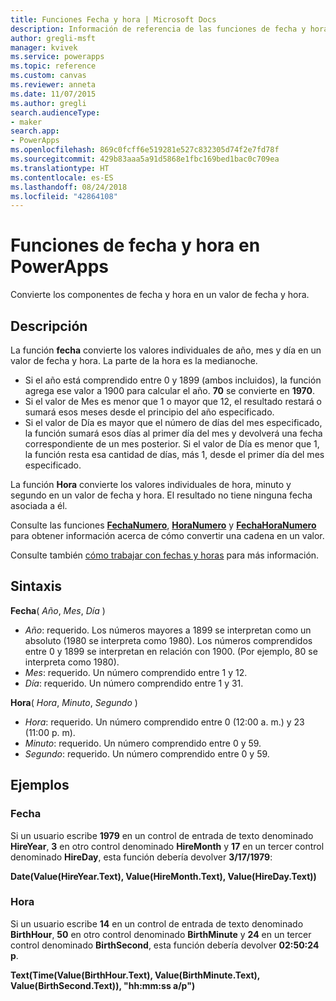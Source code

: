 ```yaml
---
title: Funciones Fecha y hora | Microsoft Docs
description: Información de referencia de las funciones de fecha y hora de PowerApps, con sintaxis y ejemplos
author: gregli-msft
manager: kvivek
ms.service: powerapps
ms.topic: reference
ms.custom: canvas
ms.reviewer: anneta
ms.date: 11/07/2015
ms.author: gregli
search.audienceType:
- maker
search.app:
- PowerApps
ms.openlocfilehash: 869c0fcff6e519281e527c832305d74f2e7fd78f
ms.sourcegitcommit: 429b83aaa5a91d5868e1fbc169bed1bac0c709ea
ms.translationtype: HT
ms.contentlocale: es-ES
ms.lasthandoff: 08/24/2018
ms.locfileid: "42864108"
---
```

# <a name="date-and-time-functions-in-powerapps"></a>Funciones de fecha y hora en PowerApps
Convierte los componentes de fecha y hora en un valor de fecha y hora.

## <a name="description"></a>Descripción
La función **fecha** convierte los valores individuales de año, mes y día en un valor de fecha y hora.  La parte de la hora es la medianoche.

* Si el año está comprendido entre 0 y 1899 (ambos incluidos), la función agrega ese valor a 1900 para calcular el año.  **70** se convierte en **1970**.
* Si el valor de Mes es menor que 1 o mayor que 12, el resultado restará o sumará esos meses desde el principio del año especificado.
* Si el valor de Día es mayor que el número de días del mes especificado, la función sumará esos días al primer día del mes y devolverá una fecha correspondiente de un mes posterior.  Si el valor de Día es menor que 1, la función resta esa cantidad de días, más 1, desde el primer día del mes especificado.

La función **Hora** convierte los valores individuales de hora, minuto y segundo en un valor de fecha y hora.  El resultado no tiene ninguna fecha asociada a él.

Consulte las funciones **[FechaNumero](function-datevalue-timevalue.md)**, **[HoraNumero](function-datevalue-timevalue.md)** y **[FechaHoraNumero](function-datevalue-timevalue.md)** para obtener información acerca de cómo convertir una cadena en un valor.  

Consulte también [cómo trabajar con fechas y horas](../show-text-dates-times.md) para más información.

## <a name="syntax"></a>Sintaxis
**Fecha**( *Año*, *Mes*, *Día* )

* *Año*: requerido.  Los números mayores a 1899 se interpretan como un absoluto (1980 se interpreta como 1980). Los números comprendidos entre 0 y 1899 se interpretan en relación con 1900. (Por ejemplo, 80 se interpreta como 1980).
* *Mes*: requerido.  Un número comprendido entre 1 y 12.
* *Día*: requerido. Un número comprendido entre 1 y 31.

**Hora**( *Hora*, *Minuto*, *Segundo* )

* *Hora*: requerido.  Un número comprendido entre 0 (12:00 a. m.) y 23 (11:00 p. m).
* *Minuto*: requerido. Un número comprendido entre 0 y 59.
* *Segundo*: requerido. Un número comprendido entre 0 y 59.

## <a name="examples"></a>Ejemplos
### <a name="date"></a>Fecha
Si un usuario escribe **1979** en un control de entrada de texto denominado **HireYear**, **3** en otro control denominado **HireMonth** y **17** en un tercer control denominado **HireDay**, esta función debería devolver **3/17/1979**:

**Date(Value(HireYear.Text), Value(HireMonth.Text), Value(HireDay.Text))**

### <a name="time"></a>Hora
Si un usuario escribe **14** en un control de entrada de texto denominado **BirthHour**, **50** en otro control denominado **BirthMinute** y **24** en un tercer control denominado **BirthSecond**, esta función debería devolver **02:50:24 p**.

**Text(Time(Value(BirthHour.Text), Value(BirthMinute.Text), Value(BirthSecond.Text)), "hh:mm:ss a/p")**

